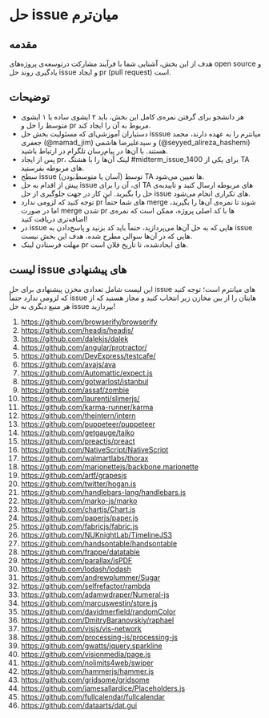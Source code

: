 # حل issue میان‌ترم

## مقدمه
هدف از این بخش، آشنایی شما با فرآیند مشارکت درتوسعه‌ی پروژه‌های open source و یادگیری روند حل issue و ایجاد pr (pull request) است.

## توضیحات
- هر دانشجو برای گرفتن نمره‌ی کامل این بخش، باید ۲ ایشوی ساده یا ۱ ایشوی متوسط را حل و pr مربوط به آن را ایجاد کند.
- دستیاران آموزشی‌ای که مسئولیت بخش حل isssue میانترم را به عهده دارند، محمد جعفری (@mamad_jim) و سیدعلیرضا هاشمی (@seyyed_alireza_hashemi) هستند. با آن‌ها در پیام‌رسان تلگرام در ارتباط باشید.
- پس از ایجاد pr، لینک آن‌ها را با هشتگ #midterm_issue_1400 برای یکی از TA های مربوطه بفرستید. 
- سطح issue (آسان یا متوسط‌بودن) توسط TA ها تعیین می‌شود.
- پیش از اقدام به حل issue ای، آن را برای TA های مربوطه ارسال کنید و تاییدیه‌ی حل را بگیرید. این کار در جهت جلوگیری از حل issue های تکراری انجام می‌شود.
- توجه کنید که لزومی ندارد pr های شما حتماً merge شوند تا نمره‌ی آن‌ها را بگیرید، اما در صورت merge شدن pr ها با کد اصلی پروژه، ممکن است که نمره‌ی اضافه‌تری دریافت کنید!
- در issue هایی که به حل آن‌ها می‌پردازید، حتماً باید کد بزنید و پاسخ‌دادن به issue هایی که در آن‌ها سوالی مطرح شده، هدف این بخش نیست.
- مهلت فرستادن لینک pr های ایجادشده، تا تاریخ فلان است.

## لیست issue های پیشنهادی
این لیست شامل تعدادی مخزن پیشنهادی برای حل issue های میانترم است؛ 
توجه کنید که لزومی ندارد حتماً issue هایتان را از بین مخازن زیر انتخاب کنید و مجاز هستید که از هر منبع دیگری به حل issue بپردازید!

1. https://github.com/browserify/browserify
2. https://github.com/headjs/headjs/
3. https://github.com/dalekjs/dalek
4. https://github.com/angular/protractor/
5. https://github.com/DevExpress/testcafe/
6. https://github.com/avajs/ava
7. https://github.com/Automattic/expect.js
8. https://github.com/gotwarlost/istanbul
9. https://github.com/assaf/zombie
10. https://github.com/laurentj/slimerjs/
11. https://github.com/karma-runner/karma
12. https://github.com/theintern/intern
13. https://github.com/puppeteer/puppeteer
14. https://github.com/getgauge/taiko
15. https://github.com/preactjs/preact
16. https://github.com/NativeScript/NativeScript
17. https://github.com/walmartlabs/thorax
18. https://github.com/marionettejs/backbone.marionette
19. https://github.com/artf/grapesjs
20. https://github.com/twitter/hogan.js
21. https://github.com/handlebars-lang/handlebars.js
22. https://github.com/marko-js/marko
23. https://github.com/chartjs/Chart.js
24. https://github.com/paperjs/paper.js
25. https://github.com/fabricjs/fabric.js
26. https://github.com/NUKnightLab/TimelineJS3
27. https://github.com/handsontable/handsontable
28. https://github.com/frappe/datatable
29. https://github.com/parallax/jsPDF
30. https://github.com/lodash/lodash
31. https://github.com/andrewplummer/Sugar
32. https://github.com/selfrefactor/rambda
33. https://github.com/adamwdraper/Numeral-js
34. https://github.com/marcuswestin/store.js
35. https://github.com/davidmerfield/randomColor
36. https://github.com/DmitryBaranovskiy/raphael
37. https://github.com/visjs/vis-network
38. https://github.com/processing-js/processing-js
39. https://github.com/gwatts/jquery.sparkline
40. https://github.com/visionmedia/page.js
41. https://github.com/nolimits4web/swiper
42. https://github.com/hammerjs/hammer.js
43. https://github.com/gridsome/gridsome
44. https://github.com/jamesallardice/Placeholders.js
45. https://github.com/fullcalendar/fullcalendar
46. https://github.com/dataarts/dat.gui
